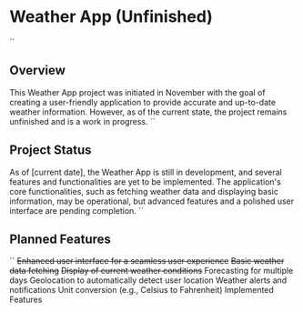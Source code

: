# Weather App (Unfinished)
``
## Overview
This Weather App project was initiated in November with the goal of creating a user-friendly application
to provide accurate and up-to-date weather information.
However, as of the current state, the project remains unfinished and is a work in progress.
``
## Project Status

As of [current date], the Weather App is still in development, and several features and functionalities are yet to be implemented. The application's core functionalities, such as fetching weather data and displaying basic information, may be operational, but advanced features and a polished user interface are pending completion.
``
## Planned Features
``
~~Enhanced user interface for a seamless user experience~~
~~Basic weather data fetching~~
~~Display of current weather conditions~~
Forecasting for multiple days
Geolocation to automatically detect user location
Weather alerts and notifications
Unit conversion (e.g., Celsius to Fahrenheit)
Implemented Features


